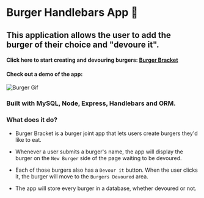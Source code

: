 # Burger Handlebars App :hamburger:

## This application allows the user to add the burger of their choice and "devoure it".
#### Click here to start creating and devouring burgers: [Burger Bracket](https://burger-bracket.herokuapp.com/burgers)

#### Check out a demo of the app:

![Burger Gif](/public/images/gif.gif)

### Built with MySQL, Node, Express, Handlebars and ORM.

### What does it do?

* Burger Bracket is a burger joint app that lets users create burgers they'd like to eat.

* Whenever a user submits a burger's name, the app will display the burger on the `New Burger` side of the page waiting to be devoured.

* Each of those burgers also has a `Devour it` button. When the user clicks it, the burger will move to the `Burgers Devoured` area.

* The app will store every burger in a database, whether devoured or not.